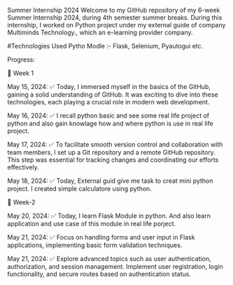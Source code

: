 Summer Internship 2024
Welcome to my GitHub repository of my 6-week Summer Internship 2024, during 4th semester summer breaks. During this internship, I worked on Python project under my external guide of company Multiminds Technology., which an e-learning provider company.

#Technologies Used
Pytho Modle :- Flask, Selenium, Pyautogui etc.

Progress:

📅 Week 1

May 15, 2024:
✅ Today, I immersed myself in the basics of the GitHub, gaining a solid understanding of GitHub. It was exciting to dive into these technologies, each playing a crucial role in modern web development. 

May 16, 2024:
✅ I recall python basic and see some real life project of python and also gain knowlage how and where python is use in real life project. 

May 17, 2024:
✅ To facilitate smooth version control and collaboration with team members, I set up a Git repository and a remote GitHub repository. This step was essential for tracking changes and coordinating our efforts effectively. 

May 18, 2024:
✅ Today, External guid give me task to creat mini python project. I created simple calculatore using python.

📅 Week-2 

May 20, 2024:
✅ Today, I learn Flask Module in python. And also learn application and use case of this module in real life porject.

May 21, 2024:
✅ Focus on handling forms and user input in Flask applications, implementing basic form validation techniques. 

May 21, 2024:
✅ Explore advanced topics such as user authentication, authorization, and session management. Implement user registration, login functionality, and secure routes based on authentication status. 
